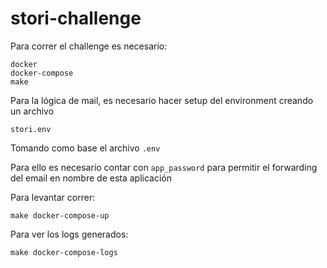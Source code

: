 # stori-challenge

Para correr el challenge es necesario:
```
docker
docker-compose
make
```

Para la lógica de mail, es necesario hacer setup del environment creando un archivo
```
stori.env
```
Tomando como base el archivo `.env`

Para ello es necesario contar con `app_password` para permitir el forwarding del email en nombre de esta aplicación

Para levantar correr:
```
make docker-compose-up
```

Para ver los logs generados:
```
make docker-compose-logs
```